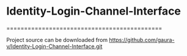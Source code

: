 # Identity-Login-Channel-Interface
============================================

Project source can be downloaded from https://github.com/gaura-v/Identity-Login-Channel-Interface.git


